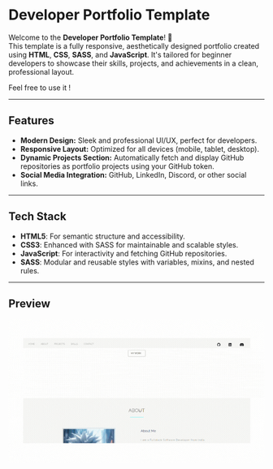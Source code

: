 # Developer Portfolio Template

Welcome to the **Developer Portfolio Template**! 🎉  
This template is a fully responsive, aesthetically designed portfolio created using **HTML**, **CSS**, **SASS**, and **JavaScript**. It's tailored for beginner developers to showcase their skills, projects, and achievements in a clean, professional layout.

Feel free to use it !

---

##  Features

- **Modern Design:** Sleek and professional UI/UX, perfect for developers.
- **Responsive Layout:** Optimized for all devices (mobile, tablet, desktop).
- **Dynamic Projects Section:** Automatically fetch and display GitHub repositories as portfolio projects using your GitHub token.
- **Social Media Integration:** GitHub, LinkedIn, Discord, or other social links.

---

## Tech Stack

- **HTML5**: For semantic structure and accessibility.
- **CSS3**: Enhanced with SASS for maintainable and scalable styles.
- **JavaScript**: For interactivity and fetching GitHub repositories.
- **SASS**: Modular and reusable styles with variables, mixins, and nested rules.

---

## Preview
![Portfolio Template Preview](https://github.com/Vaibhavkulshrestha12/Portfolio-sass-/blob/main/images/preview.gif)

